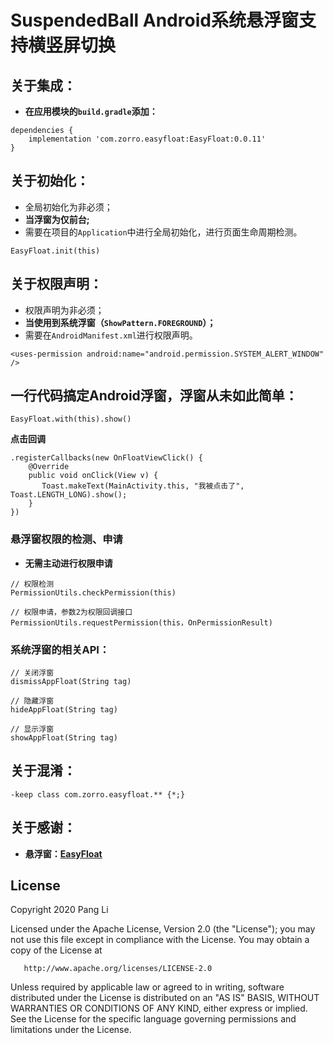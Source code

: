 # SuspendedBall Android系统悬浮窗支持横竖屏切换
## 关于集成：
- **在应用模块的`build.gradle`添加：**
```
dependencies {
    implementation 'com.zorro.easyfloat:EasyFloat:0.0.11'
}
```
## 关于初始化：
- 全局初始化为非必须；
- **当浮窗为仅前台;**
- 需要在项目的`Application`中进行全局初始化，进行页面生命周期检测。
```
EasyFloat.init(this)
```
## 关于权限声明：
- 权限声明为非必须；
- **当使用到系统浮窗（`ShowPattern.FOREGROUND`）；**
- 需要在`AndroidManifest.xml`进行权限声明。
```
<uses-permission android:name="android.permission.SYSTEM_ALERT_WINDOW" />
```

## 一行代码搞定Android浮窗，浮窗从未如此简单：
```
EasyFloat.with(this).show()
```
**点击回调**
```
.registerCallbacks(new OnFloatViewClick() {
    @Override
    public void onClick(View v) {
       Toast.makeText(MainActivity.this, "我被点击了", Toast.LENGTH_LONG).show();
    }
})
```
### 悬浮窗权限的检测、申请
- **无需主动进行权限申请**
```
// 权限检测
PermissionUtils.checkPermission(this)

// 权限申请，参数2为权限回调接口
PermissionUtils.requestPermission(this，OnPermissionResult)
```
### 系统浮窗的相关API：
```
// 关闭浮窗
dismissAppFloat(String tag)

// 隐藏浮窗
hideAppFloat(String tag)

// 显示浮窗
showAppFloat(String tag)
```
## 关于混淆：
```
-keep class com.zorro.easyfloat.** {*;}
```
## 关于感谢：
- **悬浮窗：[EasyFloat](https://github.com/princekin-f/EasyFloat)**

License
-------

   Copyright 2020 Pang Li

   Licensed under the Apache License, Version 2.0 (the "License");
   you may not use this file except in compliance with the License.
   You may obtain a copy of the License at

       http://www.apache.org/licenses/LICENSE-2.0

   Unless required by applicable law or agreed to in writing, software
   distributed under the License is distributed on an "AS IS" BASIS,
   WITHOUT WARRANTIES OR CONDITIONS OF ANY KIND, either express or implied.
   See the License for the specific language governing permissions and
   limitations under the License.